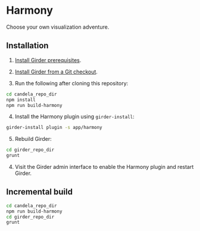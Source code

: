 # Harmony

Choose your own visualization adventure.

## Installation

1. [Install Girder prerequisites](http://girder.readthedocs.org/en/latest/prerequisites.html).

2. [Install Girder from a Git checkout](http://girder.readthedocs.org/en/latest/installation.html#install-from-git-checkout).

3. Run the following after cloning this repository:

  ```bash
  cd candela_repo_dir
  npm install
  npm run build-harmony
  ```

4. Install the Harmony plugin using `girder-install`:

  ```bash
  girder-install plugin -s app/harmony
  ```

5. Rebuild Girder:

  ```bash
  cd girder_repo_dir
  grunt
  ```

4. Visit the Girder admin interface to enable the Harmony plugin and restart Girder.

## Incremental build

```bash
cd candela_repo_dir
npm run build-harmony
cd girder_repo_dir
grunt
```
